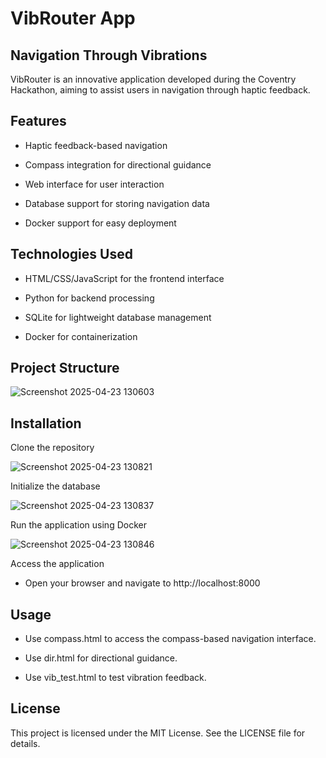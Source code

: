 # VibRouter App #
## Navigation Through Vibrations​ ## 


VibRouter is an innovative application developed during the Coventry Hackathon, aiming to assist users in navigation through haptic feedback.​

## Features
- Haptic feedback-based navigation

- Compass integration for directional guidance

- Web interface for user interaction

- Database support for storing navigation data

- Docker support for easy deployment​

## Technologies Used
- HTML/CSS/JavaScript for the frontend interface

- Python for backend processing

- SQLite for lightweight database management

- Docker for containerization​

## Project Structure
![Screenshot 2025-04-23 130603](https://github.com/user-attachments/assets/14c1c23b-651c-4376-9e31-b534e1238001)

## Installation
Clone the repository​

![Screenshot 2025-04-23 130821](https://github.com/user-attachments/assets/c83dfc90-70ab-4e40-8d31-47b529cbd5d2)


Initialize the database​

![Screenshot 2025-04-23 130837](https://github.com/user-attachments/assets/cb229b26-584f-49fe-b26a-a1bd44222e66)

Run the application using Docker​

![Screenshot 2025-04-23 130846](https://github.com/user-attachments/assets/0281a239-a20c-4784-880e-baf6b0093b9f)

Access the application​
- Open your browser and navigate to http://localhost:8000

## Usage
- Use compass.html to access the compass-based navigation interface.

- Use dir.html for directional guidance.

- Use vib_test.html to test vibration feedback.​

## License
This project is licensed under the MIT License. See the LICENSE file for details.​

